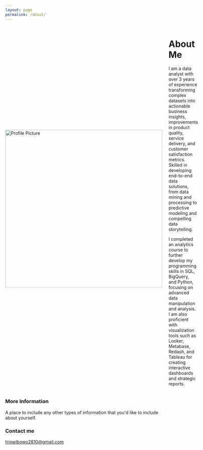 ```yaml
---
layout: page
permalink: /about/
---
```


  
<div style="display: flex; align-items: center;">
  <img src="{{ site.baseurl }}/images/my_profil_1.png" alt="Profile Picture" style="width: 500px; margin-right: 20px;">
  <div>
    <h1>About Me</h1>
  <p>I am a data analyst with over 3 years of experience transforming complex datasets into actionable business insights, improvements in product quality, service delivery, and customer satisfaction metrics. Skilled in developing end-to-end data solutions, from data mining and processing to predictive modeling and compelling data storytelling.</p>
    <p>I completed an analytics course to further develop my programming skills in SQL, BigQuery, and Python, focusing on advanced data manipulation and analysis. I am also proficient with visualization tools such as Looker, Metabase, Redash, and Tableau for creating interactive dashboards and strategic reports.</p>
  </div>
</div>

  
  


### More Information

A place to include any other types of information that you'd like to include about yourself.

### Contact me

[triowibowo2810@gmail.com](mailto:triowibowo2810@gmail.com)

